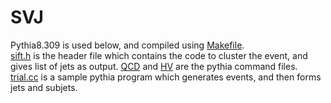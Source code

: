 # SVJ
Pythia8.309 is used below, and compiled using [Makefile](Makefile).<br />
[sift.h](sift.h) is the header file which contains the code to cluster the event, and gives list of jets as output.
[QCD](QCD.dat) and [HV](HV.dat) are the pythia command files.
[trial.cc](trial.cc) is a sample pythia program which generates events, and then forms jets and subjets.

